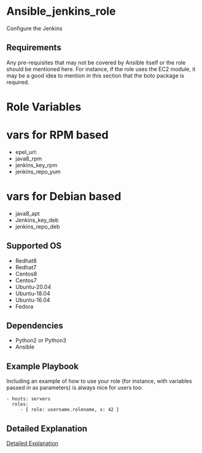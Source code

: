 Ansible_jenkins_role
=========

Configure the Jenkins

Requirements
------------

Any pre-requisites that may not be covered by Ansible itself or the role should be mentioned here. For instance, if the role uses the EC2 module, it may be a good idea to mention in this section that the boto package is required.

Role Variables
=========


# vars for RPM based
* epel_url: 
* java8_rpm
* jenkins_key_rpm
* jenkins_repo_yum

# vars for Debian based
* java8_apt
* Jenkins_key_deb
* jenkins_repo_deb

Supported OS
--------------
* Redhat8
* Redhat7
* Centos8
* Centos7
* Ubuntu-20.04
* Ubuntu-18.04
* Ubuntu-16.04
* Fedora

Dependencies
------------
* Python2 or Python3
* Ansible

Example Playbook
----------------

Including an example of how to use your role (for instance, with variables passed in as parameters) is always nice for users too:

    - hosts: servers
      roles:
         - { role: username.rolename, x: 42 }


Detailed Explanation
------------
[Detailed Explanation](https://rootritesh.medium.com/ansible-jenkins-role-58088247b4bd)
